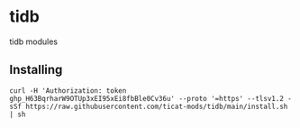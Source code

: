 # tidb
tidb modules

## Installing
```
curl -H 'Authorization: token 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' --proto '=https' --tlsv1.2 -sSf https://raw.githubusercontent.com/ticat-mods/tidb/main/install.sh | sh
```
